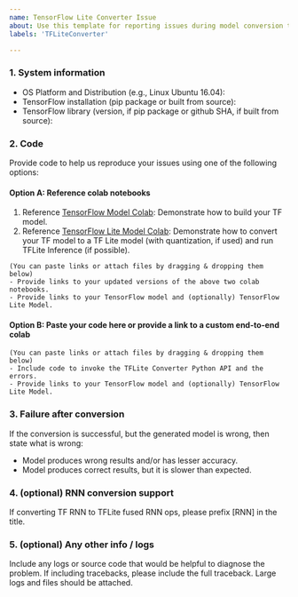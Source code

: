 ```yaml
---
name: TensorFlow Lite Converter Issue
about: Use this template for reporting issues during model conversion to TFLite
labels: 'TFLiteConverter'

---
```


### 1. System information

- OS Platform and Distribution (e.g., Linux Ubuntu 16.04):
- TensorFlow installation (pip package or built from source):
- TensorFlow library (version, if pip package or github SHA, if built from source):

### 2. Code

Provide code to help us reproduce your issues using one of the following options:

#### Option A: Reference colab notebooks

1)  Reference [TensorFlow Model Colab](https://colab.research.google.com/gist/ymodak/e96a4270b953201d5362c61c1e8b78aa/machina-datasets.ipynb?authuser=1): Demonstrate how to build your TF model.
2)  Reference [TensorFlow Lite Model Colab](https://colab.research.google.com/gist/ymodak/0dfeb28255e189c5c48d9093f296e9a8/machina-lite-debugger-colab.ipynb): Demonstrate how to convert your TF model to a TF Lite model (with quantization, if used) and run TFLite Inference (if possible).

```
(You can paste links or attach files by dragging & dropping them below)
- Provide links to your updated versions of the above two colab notebooks.
- Provide links to your TensorFlow model and (optionally) TensorFlow Lite Model.
```

#### Option B: Paste your code here or provide a link to a custom end-to-end colab

```
(You can paste links or attach files by dragging & dropping them below)
- Include code to invoke the TFLite Converter Python API and the errors.
- Provide links to your TensorFlow model and (optionally) TensorFlow Lite Model.
```

### 3. Failure after conversion
If the conversion is successful, but the generated model is wrong, then state what is wrong:

- Model produces wrong results and/or has lesser accuracy.
- Model produces correct results, but it is slower than expected.

### 4. (optional) RNN conversion support
If converting TF RNN to TFLite fused RNN ops, please prefix [RNN] in the title.

### 5. (optional) Any other info / logs
Include any logs or source code that would be helpful to diagnose the problem. If including tracebacks, please include the full traceback. Large logs and files should be attached.
